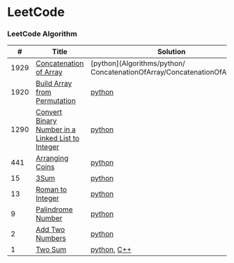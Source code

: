 LeetCode
========

### LeetCode Algorithm

| #    | Title                                                                                                                                 | Solution                                                                               | Difficulty |
|------|---------------------------------------------------------------------------------------------------------------------------------------|----------------------------------------------------------------------------------------|------------|
| 1929 | [Concatenation of Array](https://leetcode.com/problems/concatenation-of-array/)                                                       | [python](Algorithms/python/ ConcatenationOfArray/ConcatenationOfArray.py)              | Easy       |
| 1920 | [Build Array from Permutation](https://leetcode.com/problems/build-array-from-permutation/)                                           | [python](Algorithms/python/BuildArrayfromPermutation/BuildArrayfromPermutation.py)     | Easy       |
| 1290 | [Convert Binary Number in a Linked List to Integer](https://leetcode.com/problems/convert-binary-number-in-a-linked-list-to-integer/) | [python](Algorithms/python/1290.ConvertBinaryNumberinaLinkedListtoInteger.py)          | Easy       |
| 441  | [Arranging Coins](https://leetcode.com/problems/arranging-coins/)                                                                     | [python](Algorithms/python/441-arranging-coins.py)                                     | Easy       |
| 15   | [3Sum](https://leetcode.com/problems/3sum/)                                                                                           | [python](Algorithms/python/3Sum.py)                                                    | Medium     |
| 13   | [ Roman to Integer](https://leetcode.com/problems/roman-to-integer/)                                                                  | [python](Algorithms/python/RomanToInteger/roman2integer.py)                            | Easy       |
| 9    | [Palindrome Number](https://leetcode.com/problems/palindrome-number)                                                                  | [python](Algorithms/python/PalindromeNumber/PalindromeNumber.py)                       | Easy       |
| 2    | [Add Two Numbers](https://leetcode.com/problems/add-two-numbers/)                                                                     | [python](Algorithms/python/AddTwoNumbers/AddTwoNumbers.py)                             | Medium     |
| 1    | [Two Sum](https://leetcode.com/problems/two-sum/)                                                                                     | [python](Algorithms/python/TwoSum/Two_Sum.py), [C++](Algorithms/C++/TwoSum/twoSum.cpp) | Easy       | 



 
